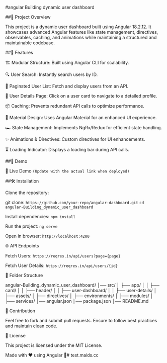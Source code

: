 #angular Building dynamic user dashboard




##📌 Project Overview

This project is a dynamic user dashboard built using Angular 18.2.12. 
It showcases advanced Angular features like state management, directives, observables, caching, and animations while maintaining a structured and maintainable codebase.



##🚀 Features

🏗 Modular Structure: Built using Angular CLI for scalability.

🔍 User Search: Instantly search users by ID.

📄 Paginated User List: Fetch and display users from an API.

🔗 User Details Page: Click on a user card to navigate to a detailed profile.

📦 Caching: Prevents redundant API calls to optimize performance.

🎨 Material Design: Uses Angular Material for an enhanced UI experience.

🏎 State Management: Implements NgRx/Redux for efficient state handling.

✨ Animations & Directives: Custom directives for UI enhancements.

⏳ Loading Indicator: Displays a loading bar during API calls.






##🎥 Demo

🔗 Live Demo `(Update with the actual link when deployed)`





##🛠 Installation

Clone the repository:

git clone:
    `https://github.com/your-repo/angular-dashboard.git`
    `cd angular-Building_dynamic_user_dashboard`



Install dependencies:
    `npm install`

Run the project:
    `ng serve`

Open in browser:
    `http://localhost:4200`

🌐 API Endpoints

Fetch Users: `https://reqres.in/api/users?page={page}`

Fetch User Details: `https://reqres.in/api/users/{id}`

📂 Folder Structure

angular-Building_dynamic_user_dashboard/
│── src/
│   ├── app/
│   │   ├── card/
│   │   ├── header/
│   │   ├── user-dashboard/
│   │   ├── user-details/
│   ├── assets/
│   ├── directives/
│   ├── environments/
│   ├── modules/
│   ├── services/
│── angular.json
│── package.json
│── README.md

🤝 Contribution

Feel free to fork and submit pull requests. Ensure to follow best practices and maintain clean code.

📄 License

This project is licensed under the MIT License.

Made with ❤️ using Angular 🚀#   t e s t . m a i d s . c c 
 
 
